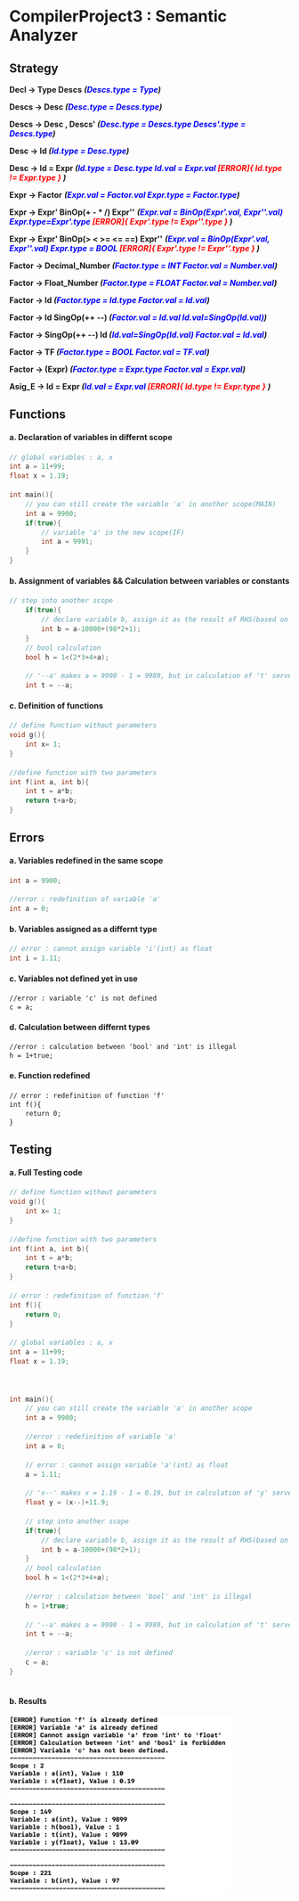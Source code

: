 # CompilerProject3 : Semantic Analyzer



## Strategy

**Decl -> Type Descs**		***(<font color='blue'>Descs.type = Type</font>)***

**Descs -> Desc		*(<font color='blue'>Desc.type = Descs.type</font>)***

**Descs -> Desc , Descs'		*(<font color='blue'>Desc.type = Descs.type	Descs'.type = Descs.type</font>)***

**Desc -> Id		*(<font color='blue'>Id.type = Desc.type</font>)***

**Desc -> Id = Expr		*(<font color='blue'>Id.type = Desc.type	Id.val = Expr.val</font> <font color='red'>	[ERROR]{ Id.type != Expr.type }</font> )***

**Expr -> Factor**		***(<font color='blue'>Expr.val = Factor.val	Expr.type = Factor.type</font>)***

**Expr -> Expr' BinOp(+ - * /) Expr''**		***(<font color='blue'>Expr.val = BinOp(Expr'.val, Expr''.val)	Expr.type=Expr'.type</font>	<font color='red'>[ERROR]{ Expr'.type != Expr''.type }</font> )***

**Expr -> Expr' BinOp(> < >= <= ==) Expr''**		***(<font color='blue'>Expr.val = BinOp(Expr'.val, Expr''.val)	Expr.type = BOOL</font>	<font color='red'>[ERROR]{ Expr'.type != Expr''.type }</font> )***

**Factor -> Decimal_Number		*(<font color='blue'>Factor.type = INT	Factor.val = Number.val</font>)***

**Factor -> Float_Number		*(<font color='blue'>Factor.type = FLOAT	Factor.val = Number.val</font>)***

**Factor -> Id		*(<font color='blue'>Factor.type = Id.type	Factor.val = Id.val</font>)***

**Factor -> Id SingOp(++ --)		*(<font color='blue'>Factor.val = Id.val	Id.val=SingOp(Id.val)</font>)***

**Factor -> SingOp(++ --) Id		*(<font color='blue'>Id.val=SingOp(Id.val)	Factor.val = Id.val</font>)***

**Factor -> TF		*(<font color='blue'>Factor.type = BOOL	Factor.val = TF.val</font>)***

**Factor -> (Expr)		*(<font color='blue'>Factor.type = Expr.type	Factor.val = Expr.val</font>)***

**Asig_E -> Id = Expr		*(<font color='blue'>Id.val = Expr.val</font> <font color='red'>	[ERROR]{ Id.type != Expr.type }</font> )***



## Functions

#### a. Declaration of  variables in differnt scope

```c++
// global variables : a, x
int a = 11+99;
float x = 1.19;

int main(){
    // you can still create the variable 'a' in another scope(MAIN)
    int a = 9900;
  	if(true){
      	// variable 'a' in the new scope(IF)
      	int a = 9991;
    }
}
```



#### b. Assignment of variables && Calculation between variables or constants

```c++
// step into another scope
    if(true){
        // declare variable b, assign it as the result of RHS(based on precedence of different operators)
        int b = a-10000+(98*2+1);
    }
    // bool calculation
    bool h = 1<(2*3+4+a);
    
    // '--a' makes a = 9900 - 1 = 9989, but in calculation of 't' serves as 9990(new value)
    int t = --a;
```



#### c. Definition of functions

```c++
// define function without parameters
void g(){
    int x= 1;
}

//define function with two parameters
int f(int a, int b){
    int t = a*b;
    return t+a+b;
}
```



## Errors

#### a. Variables redefined in the same scope

```c++
int a = 9900;
    
//error : redefinition of variable 'a'
int a = 0;
```



#### b. Variables assigned as a differnt type

```c++
// error : cannot assign variable 'i'(int) as float
int i = 1.11;
```



#### c. Variables not defined yet in use

```
//error : variable 'c' is not defined
c = a;
```



#### d. Calculation between differnt types

```
//error : calculation between 'bool' and 'int' is illegal
h = 1+true;
```



#### e. Function redefined

```
// error : redefinition of function 'f'
int f(){
    return 0;
}
```



## Testing

#### a. Full Testing code

```c++
// define function without parameters
void g(){
    int x= 1;
}

//define function with two parameters
int f(int a, int b){
    int t = a*b;
    return t+a+b;
}

// error : redefinition of function 'f'
int f(){
    return 0;
}

// global variables : a, x
int a = 11+99;
float x = 1.19;



int main(){
    // you can still create the variable 'a' in another scope
    int a = 9900;
    
    //error : redefinition of variable 'a'
    int a = 0;
    
    // error : cannot assign variable 'a'(int) as float
    a = 1.11;
    
    // 'x--' makes x = 1.19 - 1 = 0.19, but in calculation of 'y' serves as 1.19(old value)
    float y = (x--)+11.9;
    
    // step into another scope
    if(true){
        // declare variable b, assign it as the result of RHS(based on precedence of different operators)
        int b = a-10000+(98*2+1);
    }
    // bool calculation
    bool h = 1<(2*3+4+a);
    
    //error : calculation between 'bool' and 'int' is illegal
    h = 1+true;
    
    // '--a' makes a = 9900 - 1 = 9989, but in calculation of 't' serves as 9990(new value)
    int t = --a;
    
    //error : variable 'c' is not defined
    c = a;
}



```



#### b. Results

<img src="./results.png" width="400px"/>



